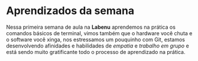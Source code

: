 # Aprendizados da semana

Nessa primeira semana de aula na **Labenu** aprendemos na prática os comandos básicos de terminal, vimos também que o hardware você chuta e o software você xinga, nos estressamos um pouquinho com Git, estamos desenvolvendo afinidades e habilidades de *empatia* e *trabalho em grupo* e está sendo muito gratificante todo o processo de aprendizado na prática.
